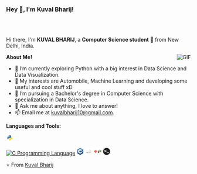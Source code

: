 <!-- <h3 title="hehehe"> Hi there! 👋</h3> -->

<!--


Here are some ideas to get you started:

- 🔭 I’m currently working on ...
- 🌱 I’m currently learning ...
- 👯 I’m looking to collaborate on ...
- 🤔 I’m looking for help with ...
- 💬 Ask me about ...
- 📫 How to reach me: ...
- 😄 Pronouns: ...
- ⚡ Fun fact: ...
-->
<h3 title="hehehe"> Hey 👋, I'm Kuval Bharij!</h3>

<br />
<br />

Hi there, I'm **KUVAL BHARIJ**, a **Computer Science student** 🚀 from New Delhi, India.


  <img align="right" alt="GIF" src="https://i.pinimg.com/originals/e4/26/70/e426702edf874b181aced1e2fa5c6cde.gif" />

**About Me!**

- 🌱 I’m currently exploring Python with a big interest in Data Science and Data Visualization. 
- 🤔 My interests are Automobile, Machine Learning and developing some useful and cool stuff xD
- 💼 I’m pursuing a Bachelor's degree in Computer Science with specialization in Data Science.
- 💬 Ask me about anything, I love to answer!
- 📫 Email me at [kuvalbharij10@gmail.com](mailto:kuvalbharij10@gmail.com).

**Languages and Tools:**  


<code><img height="20" src="https://raw.githubusercontent.com/github/explore/80688e429a7d4ef2fca1e82350fe8e3517d3494d/topics/python/python.png"></code>


[![C Programming Language](https://raw.githubusercontent.com/wiki/C/C_Programming_Language/master/doc/C_Logo.png)](https://github.com/topics/c)
<code><img height="20" src="https://raw.githubusercontent.com/github/explore/80688e429a7d4ef2fca1e82350fe8e3517d3494d/topics/cpp/cpp.png"></code>
<code><img height="20" src="https://raw.githubusercontent.com/github/explore/80688e429a7d4ef2fca1e82350fe8e3517d3494d/topics/mysql/mysql.png"></code>
<code><img height="20" src="https://raw.githubusercontent.com/github/explore/80688e429a7d4ef2fca1e82350fe8e3517d3494d/topics/git/git.png"></code>
<code><img height="20" src="https://raw.githubusercontent.com/github/explore/80688e429a7d4ef2fca1e82350fe8e3517d3494d/topics/terminal/terminal.png"></code>



⭐️ From [Kuval Bharij](https://github.com/KuvalBharij)
